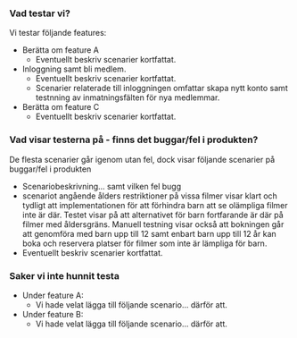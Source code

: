 ### Vad testar vi?
Vi testar följande features:
* Berätta om feature A
  * Eventuellt beskriv scenarier kortfattat.
* Inloggning samt bli medlem.
  * Eventuellt beskriv scenarier kortfattat.
  * Scenarier relaterade till inloggningen omfattar skapa nytt konto samt testnning av inmatningsfälten för nya medlemmar.
* Berätta om feature C
  * Eventuellt beskriv scenarier kortfattat.

 ### Vad visar testerna på - finns det buggar/fel i produkten? 
 De flesta scenarier går igenom utan fel, dock visar följande scenarier på buggar/fel i produkten
 * Scenariobeskrivning... samt vilken fel bugg
 * scenariot angående ålders restriktioner på vissa filmer visar klart och tydligt att implementationen för att förhindra barn att se olämpliga filmer inte är där.
 Testet visar på att alternativet för barn fortfarande är där på filmer med åldersgräns. Manuell testning visar också att bokningen går att genomföra med barn upp till 12 samt enbart barn upp till 12 år kan boka och reservera platser för filmer som inte är lämpliga för barn.
* Eventuellt beskriv scenarier kortfattat.

### Saker vi inte hunnit testa
* Under feature A:
  * Vi hade velat lägga till följande scenario... därför att.
* Under feature B:
  * Vi hade velat lägga till följande scenario... därför att.
